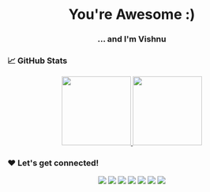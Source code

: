 <h1 align="center">You're Awesome :)</h1>

<h3 align="center">... and I'm Vishnu</h3>

### 📈 GitHub Stats

<p align="center">
<a href="https://github.com/VishnuSanal">
 <img height="140px" src="https://github-readme-stats-eight-theta.vercel.app/api?username=VishnuSanal&show_icons=true&theme=tokyonight&include_all_commits=true&count_private=true"/>
 <img height="140px" src="https://github-readme-stats-eight-theta.vercel.app/api/top-langs/?username=VishnuSanal&layout=compact&langs_count=8&theme=tokyonight"/>
</a>
</p>

### ❤ Let's get connected!

<p align="center">
<!-- GMail -->
<a href="mailto:t.v.s10123@gmail.com"><img src="https://img.shields.io/badge/-Mail-EA4335?style=flat&logo=GMail&logoColor=white"/></a>
<!-- LinkedIn -->
<a href="https://www.linkedin.com/in/vishnu-sanal-t"><img src="https://img.shields.io/badge/-LinkedIn-006192?style=flat&logo=Linkedin&logoColor=white"/></a>
<!-- StackOverflow -->
<a href="https://stackoverflow.com/users/9652621"><img src="https://img.shields.io/badge/-Stack%20Overflow-F48024?style=flat&logo=StackOverflow&logoColor=white"/></a>
<!-- DeveloperPage -->
<a href="https://play.google.com/store/apps/dev?id=5733306165707047154"><img src="https://img.shields.io/badge/-Developer%20Page-FF3333?style=flat&logo=GooglePlay&logoColor=white"/></a>
<!-- GitLab -->
<a href="https://gitlab.com/VishnuSanal"><img src="https://img.shields.io/badge/-GitLab-F48024?style=flat&logo=GitLab&logoColor=white"/></a>
<!-- DevTo -->
<a href="https://dev.to/vishnusanal"><img src="https://img.shields.io/badge/-Dev%20To-black?style=flat&logo=DevDotTo&logoColor=white"/></a>
<!-- Telegram -->
<a href="https://t.me/VishnuSanalT"><img src="https://img.shields.io/badge/-Telegram-0088CC?style=flat&logo=Telegram&logoColor=white"/></a>
 
</p>

<!-- <p>
PS: I'm a student & looking for an internship. If you (or anyone you know) is hiring, please hit me up! :)
</p>
-->
